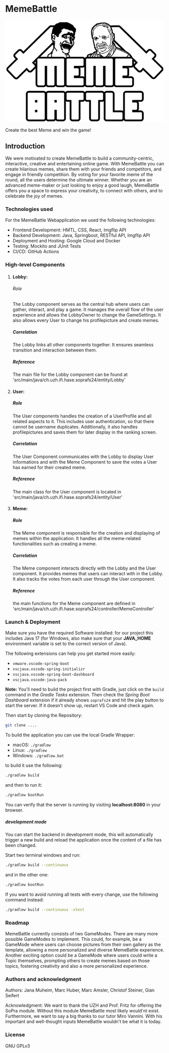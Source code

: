 # MemeBattle
![img_1.png](img_1.png)

Create the best Meme and win the game!
## Introduction

We were motivated to create MemeBattle to build a community-centric, 
interactive, creative and entertaining online game. 
With MemeBattle you can create hilarious memes, share them 
with your friends and competitors, and engage in friendly competition. 
By voting for your favorite meme of the round, all the users determine 
the ultimate winner. Whether you are an advanced meme-maker or just looking 
to enjoy a good laugh, MemeBattle offers you a space to express 
your creativity, to connect with others, and to celebrate the joy of memes. 

### Technologies used

For the MemeBattle Webapplication we used the following technologies:

- Frontend Development: HMTL, CSS, React, Imgflip API
- Backend Development: Java, Springboot, RESTful API, Imgflip API
- Deployment and Hosting: Google Cloud and Docker
- Testing: Mockito and JUnit Tests
- CI/CD: GitHub Actions

### High-level Components
1. #### Lobby: 
    ###### Role
    The Lobby component serves as the central hub where users can gather, interact, and play a game. It manages the overall flow of the user experience and allows the LobbyOwner to change the GameSettings. It also allows every User to change his profilepicture and create memes.
    ##### Correlation
    The Lobby links all other components together. It ensures seamless transition and interaction between them.
    ##### Reference
    The main file for the Lobby component can be found at 'src/main/java/ch.uzh.ifi.hase.soprafs24/entity/Lobby' 
2. #### User:
    ##### Role
    The User components handles the creation of a UserProfile and all related aspects to it. This includes user authentication, so that there cannot be username duplicates. Additionally, it also handles profilepictures and saves them for later display in the ranking screen.
    ##### Correlation
    The User Component communicates with the Lobby to display User informations and with the Meme Component to save the votes a User has earned for their created meme.  
    ##### Reference
    The main class for the User component is located in 'src/main/java/ch.uzh.ifi.hase.soprafs24/entity/User'
    
3. #### Meme: 
    ##### Role
    The Meme component is responsible for the creation and displaying of memes within the application. It handles all the meme-related functionalities such as creating a meme.
    ##### Correlation
    The Meme component interacts directly with the Lobby and the User component. It provides memes that users can interact with in the Lobby. It also tracks the votes from each user through the User component.
    ##### Reference
    the main functions for the Meme component are defined in 'src/main/java/ch.uzh.ifi.hase.soprafs24/controller/MemeController'


### Launch & Deployment
Make sure you have the required Software installed:
for our project this includes Java 17 (for Windows, also make sure that your **JAVA_HOME** environment variable is set to the correct version of Java).

The following extensions can help you get started more easily:
-   `vmware.vscode-spring-boot`
-   `vscjava.vscode-spring-initializr`
-   `vscjava.vscode-spring-boot-dashboard`
-   `vscjava.vscode-java-pack`

**Note:** You'll need to build the project first with Gradle, just click on the `build` command in the _Gradle Tasks_ extension. Then check the _Spring Boot Dashboard_ extension if it already shows `soprafs24` and hit the play button to start the server. If it doesn't show up, restart VS Code and check again.


Then start by cloning the Repository:

```bash
git clone ....
```

To build the application you can use the local Gradle Wrapper:

-   macOS: `./gradlew`
-   Linux: `./gradlew`
-   Windows: `./gradlew.bat`

to build it use the following:

```bash
./gradlew build
```

and then to run it:
```bash
./gradlew bootRun
```

You can verify that the server is running by visiting **localhost:8080** in your browser.

##### development mode
You can start the backend in development mode, this will automatically trigger a new build and reload the application once the content of a file has been changed.

Start two terminal windows and run:

```bash
./gradlew build --continuous
```

and in the other one:

```bash
./gradlew bootRun
```

If you want to avoid running all tests with every change, use the following command instead:

```bash
./gradlew build --continuous -xtest
```
### Roadmap
MemeBattle currently consists of two GameModes. There are many more possible GameModes to implement. 
This could, for example, be a  GameMode where users can choose pictures from their own gallery as the template, 
allowing a more personalized and diverse MemeBattle experience. Another exciting option could be a 
GameMode where users could write a Topic themselves, prompting others to create memes based on those topics, 
fostering creativity and also a more personalized experience.


### Authors and acknowledgment
Authors: Jana Muheim, Marc Huber, Marc Amsler, Christof Steiner, Gian Seifert

Acknowledgment: We want to thank the UZH and Prof. Fritz for offering the SoPra module. Without this module MemeBattle most likely would'nt exist. Furthermore, we want to say a big thanks to our tutor Miro Vannini. With his important and well-thought inputs MemeBattle wouldn't be what it is today. 

### License
GNU GPLv3



